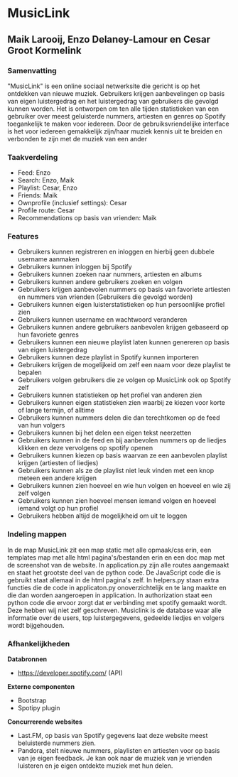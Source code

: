 # MusicLink
## Maik Larooij, Enzo Delaney-Lamour en Cesar Groot Kormelink

### Samenvatting

"MusicLink" is een online sociaal netwerksite die gericht is op het ontdekken van nieuwe muziek. Gebruikers krijgen aanbevelingen op basis van eigen luistergedrag en het luistergedrag van gebruikers die gevolgd kunnen worden.
Het is ontworpen om ten alle tijden statistieken van een gebruiker over meest geluisterde nummers, artiesten en genres op Spotify toegankelijk te maken voor iedereen.
Door de gebruiksvriendelijke interface is het voor iedereen gemakkelijk zijn/haar muziek kennis uit te breiden en verbonden te zijn met de muziek van een ander

### Taakverdeling
- Feed: Enzo
- Search: Enzo, Maik
- Playlist: Cesar, Enzo
- Friends: Maik
- Ownprofile (inclusief settings): Cesar
- Profile route: Cesar
- Recommendations op basis van vrienden: Maik

### Features

- Gebruikers kunnen registreren en inloggen en hierbij geen dubbele username aanmaken
- Gebruikers kunnen inloggen bij Spotify
- Gebruikers kunnen zoeken naar nummers, artiesten en albums
- Gebruikers kunnen andere gebruikers zoeken en volgen
- Gebruikers krijgen aanbevolen nummers op basis van favoriete artiesten en nummers van vrienden (Gebruikers die gevolgd worden)
- Gebruikers kunnen eigen luisterstatistieken op hun persoonlijke profiel zien
- Gebruikers kunnen username en wachtwoord veranderen
- Gebruikers kunnen andere gebruikers aanbevolen krijgen gebaseerd op hun favoriete genres
- Gebruikers kunnen een nieuwe playlist laten kunnen genereren op basis van eigen luistergedrag
- Gebruikers kunnen deze playlist in Spotify kunnen importeren
- Gebruikers krijgen de mogelijkeid om zelf een naam voor deze playlist te bepalen
- Gebruikers volgen gebruikers die ze volgen op MusicLink ook op Spotify zelf
- Gebruikers kunnen statistieken op het profiel van anderen zien
- Gebruikers kunnen eigen statistieken zien waarbij ze kiezen voor korte of lange termijn, of alltime
- Gebruikers kunnen nummers delen die dan terechtkomen op de feed van hun volgers
- Gebruikers kunnen bij het delen een eigen tekst neerzetten
- Gebruikers kunnen in de feed en bij aanbevolen nummers op de liedjes klikken en deze vervolgens op spotify openen
- Gebruikers kunnen kiezen op basis waarvan ze een aanbevolen playlist krijgen (artiesten of liedjes)
- Gebruikers kunnen als ze de playlist niet leuk vinden met een knop meteen een andere krijgen
- Gebruikers kunnen zien hoeveel en wie hun volgen en hoeveel en wie zij zelf volgen
- Gebruikers kunnen zien hoeveel mensen iemand volgen en hoeveel iemand volgt op hun profiel
- Gebruikers hebben altijd de mogelijkheid om uit te loggen

### Indeling mappen
In de map MusicLink zit een map static met alle opmaak/css erin, een templates map met alle html
pagina's/bestanden erin en een doc map met de screenshot van de website. In application.py zijn alle routes
aangemaakt en staat het grootste deel van de python code. De JavaScript code die is gebruikt staat allemaal in
de html pagina's zelf. In helpers.py staan extra functies die de code in applicaton.py onoverzichtelijk en te
lang maakte en die dan worden aangeroepen in application. In authorization staat een python code die ervoor
zorgt dat er verbinding met spotify gemaakt wordt. Deze hebben wij niet zelf geschreven. Musiclink is de
database waar alle informatie over de users, top luistergegevens, gedeelde liedjes en volgers wordt bijgehouden.

### Afhankelijkheden

**Databronnen**

- https://developer.spotify.com/ (API)

**Externe componenten**

- Bootstrap
- Spotipy plugin

**Concurrerende websites**

- Last.FM, op basis van Spotify gegevens laat deze website meest beluisterde nummers zien.
- Pandora, stelt nieuwe nummers, playlisten en artiesten voor op basis van je eigen feedback. Je kan ook naar de muziek van je vrienden luisteren en je eigen ontdekte muziek met hun delen.






